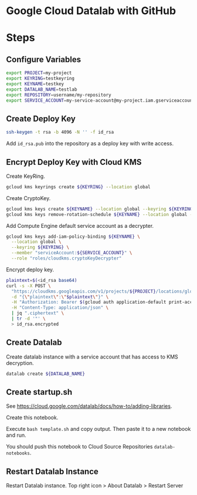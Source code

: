 Google Cloud Datalab with GitHub
================================

# Steps
## Configure Variables
```bash
export PROJECT=my-project
export KEYRING=testkeyring
export KEYNAME=testkey
export DATALAB_NAME=testlab
export REPOSITORY=username/my-repository
export SERVICE_ACCOUNT=my-service-account@my-project.iam.gserviceaccount.com
```

## Create Deploy Key
```bash
ssh-keygen -t rsa -b 4096 -N '' -f id_rsa
```

Add `id_rsa.pub` into the repository as a deploy key with write access.

## Encrypt Deploy Key with Cloud KMS

Create KeyRing.

```bash
gcloud kms keyrings create ${KEYRING} --location global
```

Create CryptoKey.

```bash
gcloud kms keys create ${KEYNAME} --location global --keyring ${KEYRING} --purpose encryption
gcloud kms keys remove-rotation-schedule ${KEYNAME} --location global --keyring ${KEYRING}
```

Add Compute Engine default service account as a decrypter.

```bash
gcloud kms keys add-iam-policy-binding ${KEYNAME} \
  --location global \
  --keyring ${KEYRING} \
  --member "serviceAccount:${SERVICE_ACCOUNT}" \
  --role "roles/cloudkms.cryptoKeyDecrypter"
```

Encrypt deploy key.

```bash
plaintext=$(<id_rsa base64)
curl -s -X POST \
  "https://cloudkms.googleapis.com/v1/projects/${PROJECT}/locations/global/keyRings/${KEYRING}/cryptoKeys/${KEYNAME}:encrypt" \
  -d "{\"plaintext\":\"$plaintext\"}" \
  -H "Authorization: Bearer $(gcloud auth application-default print-access-token)" \
  -H "Content-Type: application/json" \
  | jq ".ciphertext" \
  | tr -d '"' \
  > id_rsa.encrypted
```

## Create Datalab

Create datalab instance with a service account that has access to KMS decryption.

```bash
datalab create ${DATALAB_NAME}
```

## Create startup.sh

See https://cloud.google.com/datalab/docs/how-to/adding-libraries.

Create this notebook.

Execute `bash template.sh` and copy output.
Then paste it to a new notebook and run.

You should push this notebook to Cloud Source Repositories `datalab-notebooks`.

## Restart Datalab Instance
Restart Datalab instance.
Top right icon > About Datalab > Restart Server
